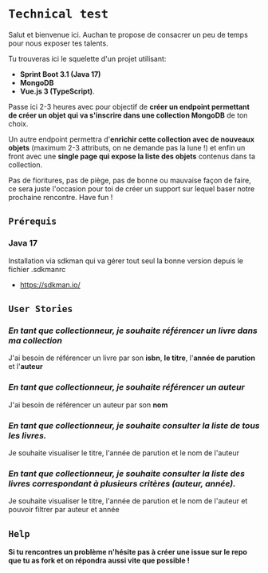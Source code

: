 # **`Technical test`**

Salut et bienvenue ici. Auchan te propose de consacrer un peu de temps pour nous exposer tes talents.

Tu trouveras ici le squelette d'un projet utilisant:
- **Sprint Boot 3.1 (Java 17)**
- **MongoDB** 
- **Vue.js 3 (TypeScript)**.

Passe ici 2-3 heures avec pour objectif de **créer un endpoint permettant de créer un objet qui va s'inscrire dans une collection MongoDB** de ton choix. 

Un autre endpoint permettra d'**enrichir cette collection avec de nouveaux objets** (maximum 2-3 attributs, on ne demande pas la lune !) et enfin un front avec une **single page qui expose la liste des objets** contenus dans ta collection.

Pas de fioritures, pas de piège, pas de bonne ou mauvaise façon de faire, ce sera juste l'occasion pour toi de créer un support sur lequel baser notre prochaine rencontre.
Have fun !

## **`Prérequis`**
### Java 17
Installation via sdkman qui va gérer tout seul la bonne version depuis le fichier .sdkmanrc
  - https://sdkman.io/

## **`User Stories`**
### _En tant que collectionneur, je souhaite référencer un livre dans ma collection_
J'ai besoin de référencer un livre par son **isbn**, **le titre**, l'**année de parution** et l'**auteur**
### _En tant que collectionneur, je souhaite référencer un auteur_
J'ai besoin de référencer un auteur par son **nom**
### _En tant que collectionneur, je souhaite consulter la liste de tous les livres._
Je souhaite visualiser le titre, l'année de parution et le nom de l'auteur
### _En tant que collectionneur, je souhaite consulter la liste des livres correspondant à plusieurs critères (auteur, année)._
Je souhaite visualiser le titre, l'année de parution et le nom de l'auteur et pouvoir filtrer par auteur et année

##  **`Help`**
**Si tu rencontres un problème n'hésite pas à créer une issue sur le repo que tu as fork et on répondra aussi vite que possible !**
